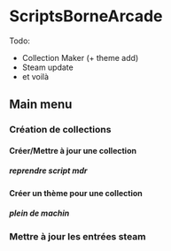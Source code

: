 # ScriptsBorneArcade

Todo: 
 - Collection Maker (+ theme add)
 - Steam update
 - et voilà


## Main menu

### Création de collections
#### Créer/Mettre à jour une collection
##### reprendre script mdr
#### Créer un thème pour une collection
##### plein de machin

### Mettre à jour les entrées steam
